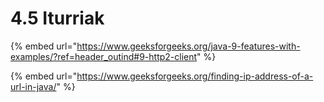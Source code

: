 # 4.5 Iturriak

{% embed url="https://www.geeksforgeeks.org/java-9-features-with-examples/?ref=header_outind#9-http2-client" %}

{% embed url="https://www.geeksforgeeks.org/finding-ip-address-of-a-url-in-java/" %}
